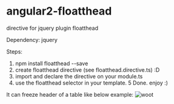 # angular2-floatthead
directive for jquery plugin floatthead

Dependency: jquery

Steps:

1. npm install floatthead --save
2. create floatthead directive (see floatthead.directive.ts) :D
3. import and declare the directive on your module.ts
4. use the floatthead selector in your template.
5  Done. enjoy :)

It can freeze header of a table like below example:
![woot](https://im5.ezgif.com/tmp/ezgif-5-d53c0bfab2cf.gif "view")
